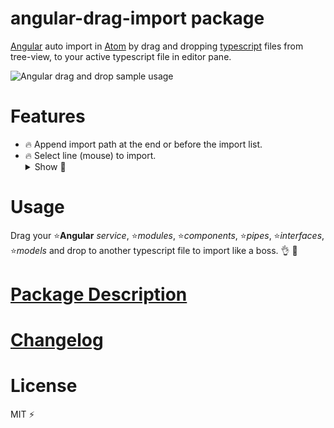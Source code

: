 
# angular-drag-import package

[Angular](https://atom.io/ "angular.io") auto import in [Atom](https://angular.io/ "atom.io") by drag and dropping [typescript](https://www.typescriptlang.org/ "typescriptlang.org") files from tree-view, to your active typescript file in editor pane.

![Angular drag and drop sample usage](https://goo.gl/UJrPB6 "Angular drag and drop sample")

# Features

* 🔥 Append import path at the end or before the import list.
* 🔥 Select line (mouse) to import.
    <details>
      <summary>Show 💨</summary>
      <img src="https://goo.gl/dBRDzj"></img>
    </details>

# Usage

Drag your ⭐️**Angular** *service*, ⭐️*modules*, ⭐️*components*, ⭐️*pipes*, ⭐️*interfaces*, ⭐️*models* and drop to another typescript file to import like a boss. 👌 👊

# [Package Description](https://atom.io/packages/angular-drag-import)

# [Changelog](https://github.com/ElecTreeFrying/angular-drag-import/blob/master/CHANGELOG.md)

# License

MIT ⚡️
